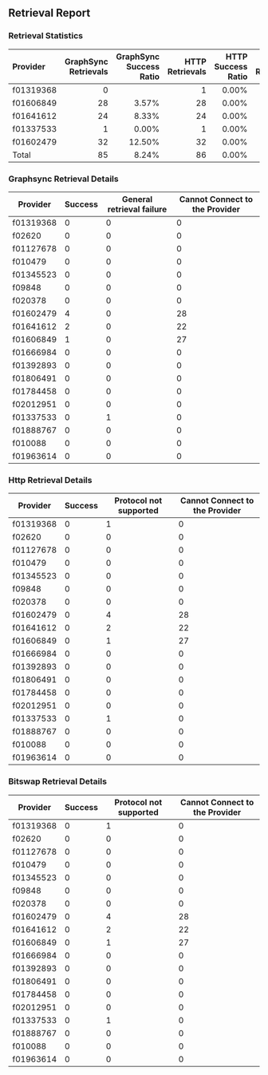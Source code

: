 ## Retrieval Report
### Retrieval Statistics
| Provider  | GraphSync Retrievals | GraphSync Success Ratio | HTTP Retrievals | HTTP Success Ratio | Bitswap Retrievals | Bitswap Success Ratio |
| :-------- | -------------------: | ----------------------: | --------------: | -----------------: | -----------------: | --------------------: |
| f01319368 |                    0 |                         |               1 |              0.00% |                  1 |                 0.00% |
| f01606849 |                   28 |                   3.57% |              28 |              0.00% |                 28 |                 0.00% |
| f01641612 |                   24 |                   8.33% |              24 |              0.00% |                 24 |                 0.00% |
| f01337533 |                    1 |                   0.00% |               1 |              0.00% |                  1 |                 0.00% |
| f01602479 |                   32 |                  12.50% |              32 |              0.00% |                 32 |                 0.00% |
| Total     |                   85 |                   8.24% |              86 |              0.00% |                 86 |                 0.00% |

### Graphsync Retrieval Details
| Provider  | Success | General retrieval failure | Cannot Connect to the Provider |
| --------- | ------- | ------------------------- | ------------------------------ |
| f01319368 | 0       | 0                         | 0                              |
| f02620    | 0       | 0                         | 0                              |
| f01127678 | 0       | 0                         | 0                              |
| f010479   | 0       | 0                         | 0                              |
| f01345523 | 0       | 0                         | 0                              |
| f09848    | 0       | 0                         | 0                              |
| f020378   | 0       | 0                         | 0                              |
| f01602479 | 4       | 0                         | 28                             |
| f01641612 | 2       | 0                         | 22                             |
| f01606849 | 1       | 0                         | 27                             |
| f01666984 | 0       | 0                         | 0                              |
| f01392893 | 0       | 0                         | 0                              |
| f01806491 | 0       | 0                         | 0                              |
| f01784458 | 0       | 0                         | 0                              |
| f02012951 | 0       | 0                         | 0                              |
| f01337533 | 0       | 1                         | 0                              |
| f01888767 | 0       | 0                         | 0                              |
| f010088   | 0       | 0                         | 0                              |
| f01963614 | 0       | 0                         | 0                              |

### Http Retrieval Details
| Provider  | Success | Protocol not supported | Cannot Connect to the Provider |
| --------- | ------- | ---------------------- | ------------------------------ |
| f01319368 | 0       | 1                      | 0                              |
| f02620    | 0       | 0                      | 0                              |
| f01127678 | 0       | 0                      | 0                              |
| f010479   | 0       | 0                      | 0                              |
| f01345523 | 0       | 0                      | 0                              |
| f09848    | 0       | 0                      | 0                              |
| f020378   | 0       | 0                      | 0                              |
| f01602479 | 0       | 4                      | 28                             |
| f01641612 | 0       | 2                      | 22                             |
| f01606849 | 0       | 1                      | 27                             |
| f01666984 | 0       | 0                      | 0                              |
| f01392893 | 0       | 0                      | 0                              |
| f01806491 | 0       | 0                      | 0                              |
| f01784458 | 0       | 0                      | 0                              |
| f02012951 | 0       | 0                      | 0                              |
| f01337533 | 0       | 1                      | 0                              |
| f01888767 | 0       | 0                      | 0                              |
| f010088   | 0       | 0                      | 0                              |
| f01963614 | 0       | 0                      | 0                              |

### Bitswap Retrieval Details
| Provider  | Success | Protocol not supported | Cannot Connect to the Provider |
| --------- | ------- | ---------------------- | ------------------------------ |
| f01319368 | 0       | 1                      | 0                              |
| f02620    | 0       | 0                      | 0                              |
| f01127678 | 0       | 0                      | 0                              |
| f010479   | 0       | 0                      | 0                              |
| f01345523 | 0       | 0                      | 0                              |
| f09848    | 0       | 0                      | 0                              |
| f020378   | 0       | 0                      | 0                              |
| f01602479 | 0       | 4                      | 28                             |
| f01641612 | 0       | 2                      | 22                             |
| f01606849 | 0       | 1                      | 27                             |
| f01666984 | 0       | 0                      | 0                              |
| f01392893 | 0       | 0                      | 0                              |
| f01806491 | 0       | 0                      | 0                              |
| f01784458 | 0       | 0                      | 0                              |
| f02012951 | 0       | 0                      | 0                              |
| f01337533 | 0       | 1                      | 0                              |
| f01888767 | 0       | 0                      | 0                              |
| f010088   | 0       | 0                      | 0                              |
| f01963614 | 0       | 0                      | 0                              |
